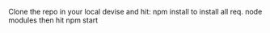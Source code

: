 Clone the repo in your local devise and hit:
npm install 
to install all req. node modules
then hit 
npm start
